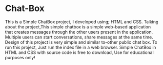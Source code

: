 # Chat-Box
This is a Simple ChatBox project, I developed using; HTML and CSS. Talking about the project,This simple chatbox is a simple web-based application that creates messages through the other users present in the application. Multiple users can start conversations, share messages at the same time.
Design of this project is very simple and similar to-other public chat box. To run this project, Just run the index file in a web browser. Simple ChatBox in HTML and CSS with source code is free to download, Use for educational purposes only!
